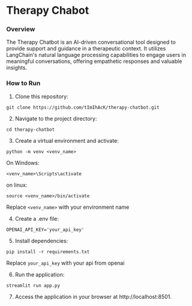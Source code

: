 # Therapy Chabot

### Overview

The Therapy Chatbot is an AI-driven conversational tool designed to provide support and guidance in a therapeutic context. It utilizes LangChain's natural language processing capabilities to engage users in meaningful conversations, offering empathetic responses and valuable insights.

### How to Run

1. Clone this repository:

```
git clone https://github.com/tImIhAcK/therapy-chatbot.git
```

2. Navigate to the project directory:

```
cd therapy-chatbot
```

3. Create a virtual environment and activate:

```
python -m venv <venv_name>
```

On Windows:

```
<venv_name>\Scripts\activate
```

on linux:

```
source <venv_name>/bin/activate
```

Replace `<venv_name>` with your environment name

4. Create a .env file:

```
OPENAI_API_KEY='your_api_key'
```

5. Install dependencies:

```
pip install -r requirements.txt
```

Replace `your_api_key` with your api from openai

6. Run the application:

```
streamlit run app.py
```

7. Access the application in your browser at http://localhost:8501.
